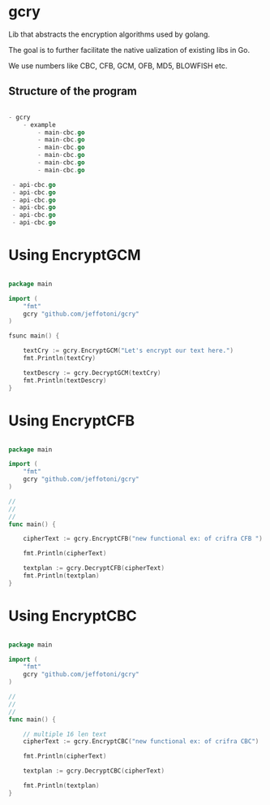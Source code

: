 # gcry

Lib that abstracts the encryption algorithms used by golang.

The goal is to further facilitate the native ualization of existing libs in Go.

We use numbers like CBC, CFB, GCM, OFB, MD5, BLOWFISH etc.

## Structure of the program

```go

- gcry
	- example
		- main-cbc.go
		- main-cbc.go
		- main-cbc.go
		- main-cbc.go
		- main-cbc.go
		- main-cbc.go

 - api-cbc.go
 - api-cbc.go
 - api-cbc.go
 - api-cbc.go
 - api-cbc.go
 - api-cbc.go

```

# Using EncryptGCM

```go

package main

import (
	"fmt"
	gcry "github.com/jeffotoni/gcry"
)

fsunc main() {

	textCry := gcry.EncryptGCM("Let's encrypt our text here.")
	fmt.Println(textCry)

	textDescry := gcry.DecryptGCM(textCry)
	fmt.Println(textDescry)
}

```

# Using EncryptCFB

```go

package main

import (
	"fmt"
	gcry "github.com/jeffotoni/gcry"
)

//
//
//
func main() {

	cipherText := gcry.EncryptCFB("new functional ex: of crifra CFB ")

	fmt.Println(cipherText)

	textplan := gcry.DecryptCFB(cipherText)
	fmt.Println(textplan)
}

```

# Using EncryptCBC

```go

package main

import (
	"fmt"
	gcry "github.com/jeffotoni/gcry"
)

//
//
//
func main() {

	// multiple 16 len text
	cipherText := gcry.EncryptCBC("new functional ex: of crifra CBC")

	fmt.Println(cipherText)

	textplan := gcry.DecryptCBC(cipherText)

	fmt.Println(textplan)
}

```